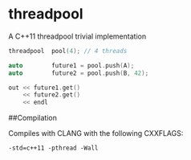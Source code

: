 threadpool
==========

A C++11 threadpool trivial implementation

```c++
threadpool	pool(4); // 4 threads

auto		future1 = pool.push(A);
auto		future2 = pool.push(B, 42);

out << future1.get()
	<< future2.get()
	<< endl
```

##Compilation

Compiles with CLANG with the following CXXFLAGS:

```shell
-std=c++11 -pthread -Wall
```

